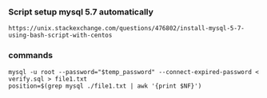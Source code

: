 ### Script setup mysql 5.7 automatically
    https://unix.stackexchange.com/questions/476802/install-mysql-5-7-using-bash-script-with-centos

### commands
    mysql -u root --password="$temp_password" --connect-expired-password < verify.sql > file1.txt
    position=$(grep mysql ./file1.txt | awk '{print $NF}')

 